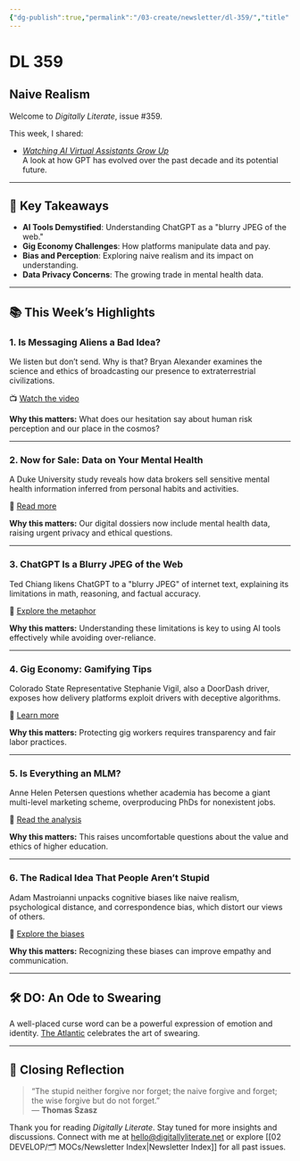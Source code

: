 ```yaml
---
{"dg-publish":true,"permalink":"/03-create/newsletter/dl-359/","title":"Naive Realism","tags":["chatgpt","gpt-3","chatgpt","gpt-3","gig-economy","naive-realism","data-privacy"],"created":"2023-02-19","updated":"2023-02-19"}
---
```



# DL 359

## Naive Realism

Welcome to _Digitally Literate_, issue #359.

This week, I shared:

- _[Watching AI Virtual Assistants Grow Up](https://wiobyrne.com/watching-ai-virtual-assistants-grow-up/)_  
  A look at how GPT has evolved over the past decade and its potential future.

---

## 🔖 Key Takeaways

- **AI Tools Demystified**: Understanding ChatGPT as a "blurry JPEG of the web."  
- **Gig Economy Challenges**: How platforms manipulate data and pay.  
- **Bias and Perception**: Exploring naive realism and its impact on understanding.  
- **Data Privacy Concerns**: The growing trade in mental health data.

---

## 📚 This Week’s Highlights

### 1. **Is Messaging Aliens a Bad Idea?**
We listen but don’t send. Why is that? Bryan Alexander examines the science and ethics of broadcasting our presence to extraterrestrial civilizations.

📺 [Watch the video](https://www.youtube.com/watch?v=7TAOMvW5LaQ)

**Why this matters:** What does our hesitation say about human risk perception and our place in the cosmos?

---

### 2. **Now for Sale: Data on Your Mental Health**
A Duke University study reveals how data brokers sell sensitive mental health information inferred from personal habits and activities.

📖 [Read more](https://www.washingtonpost.com/technology/2023-02-13/mental-health-data-brokers/)

**Why this matters:** Our digital dossiers now include mental health data, raising urgent privacy and ethical questions.

---

### 3. **ChatGPT Is a Blurry JPEG of the Web**
Ted Chiang likens ChatGPT to a "blurry JPEG" of internet text, explaining its limitations in math, reasoning, and factual accuracy.

📖 [Explore the metaphor](https://www.newyorker.com/tech/annals-of-technology/chatgpt-is-a-blurry-jpeg-of-the-web)

**Why this matters:** Understanding these limitations is key to using AI tools effectively while avoiding over-reliance.

---

### 4. **Gig Economy: Gamifying Tips**
Colorado State Representative Stephanie Vigil, also a DoorDash driver, exposes how delivery platforms exploit drivers with deceptive algorithms.

📖 [Learn more](https://fortune.com/2023-02-09/doordash-elected-colorado-state-house-food-delivery-companies-gamifying-your-tips-making-it-harder-living-wage-labor-tech-politics-vigil/)

**Why this matters:** Protecting gig workers requires transparency and fair labor practices.

---

### 5. **Is Everything an MLM?**
Anne Helen Petersen questions whether academia has become a giant multi-level marketing scheme, overproducing PhDs for nonexistent jobs.

📖 [Read the analysis](https://annehelen.substack.com/p/is-everything-an-mlm-33f)

**Why this matters:** This raises uncomfortable questions about the value and ethics of higher education.

---

### 6. **The Radical Idea That People Aren’t Stupid**
Adam Mastroianni unpacks cognitive biases like naive realism, psychological distance, and correspondence bias, which distort our views of others.

📖 [Explore the biases](https://experimentalhistory.substack.com/p/the-radical-idea-that-people-arent)

**Why this matters:** Recognizing these biases can improve empathy and communication.

---

## 🛠️ DO: An Ode to Swearing
A well-placed curse word can be a powerful expression of emotion and identity. [The Atlantic](https://www.theatlantic.com/magazine/archive/2023/03/an-ode-to-swearing/672784/) celebrates the art of swearing.

---

## 🌟 Closing Reflection

> “The stupid neither forgive nor forget; the naive forgive and forget; the wise forgive but do not forget.”  
> — **Thomas Szasz**

Thank you for reading _Digitally Literate_. Stay tuned for more insights and discussions. Connect with me at [hello@digitallyliterate.net](mailto:hello@digitallyliterate.net) or explore [[02 DEVELOP/🗂️ MOCs/Newsletter Index\|Newsletter Index]] for all past issues.
